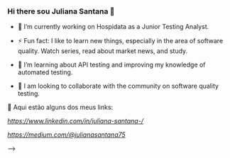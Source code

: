 ### Hi there sou Juliana Santana 👋 









- 🔭 I’m currently working on Hospidata as a Junior Testing Analyst.






- ⚡ Fun fact: I like to learn new things, especially in the area of ​​software quality. Watch series, read about market news, and study.



- 🌱 I’m learning about API testing and improving my knowledge of automated testing.
- 👯 I am looking to collaborate with the community on software quality testing.






🔗 Aqui estão alguns dos meus links:

*https://www.linkedin.com/in/juliana-santana-/*

*https://medium.com/@julianasantana75*

-->
